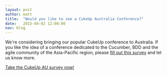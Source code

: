 ```yaml
---
layout: post
author: matt
title:  "Would you like to see a CukeUp Australia Conference?"
date:   2015-04-02 12:00:00
nav: blog
---
```


We're considering bringing our popular CukeUp conference to Australia. If you like the idea of a conference dedicated to the Cucumber, BDD and the agile community of the Asia-Pacific region, please [fill out this survey](https://skurlow.typeform.com/to/gzVqI2) and let us know more.

<a role="button" class="btn btn-success" href="https://skurlow.typeform.com/to/gzVqI2">Take the CukeUp AU survey now!</a>
